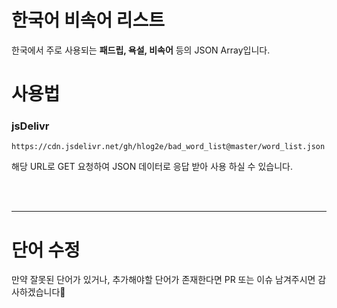# 한국어 비속어 리스트

한국에서 주로 사용되는 **패드립, 욕설, 비속어** 등의 JSON Array입니다.


# 사용법

### jsDelivr
    https://cdn.jsdelivr.net/gh/hlog2e/bad_word_list@master/word_list.json
    
해당 URL로 GET 요청하여 JSON 데이터로 응답 받아 사용 하실 수 있습니다.


<br/>
<br/>
<hr/>

# 단어 수정

만약 잘못된 단어가 있거나, 추가해야할 단어가 존재한다면 PR 또는 이슈 남겨주시면 감사하겠습니다🤗
